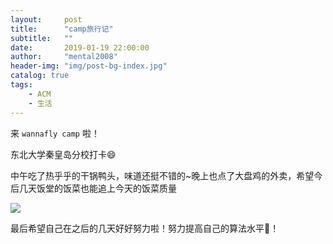 ```yaml
---
layout:     post
title:      "camp旅行记"
subtitle:   ""
date:       2019-01-19 22:00:00
author:     "mental2008"
header-img: "img/post-bg-index.jpg"
catalog: true
tags:
    - ACM
    - 生活
---
```


来 `wannafly camp` 啦！

东北大学秦皇岛分校打卡😄

中午吃了热乎乎的干锅鸭头，味道还挺不错的~晚上也点了大盘鸡的外卖，希望今后几天饭堂的饭菜也能追上今天的饭菜质量

![](https://raw.githubusercontent.com/mental2008/mental2008.github.io/master/img/post-pic-duck.jpg)


最后希望自己在之后的几天好好努力啦！努力提高自己的算法水平💪！